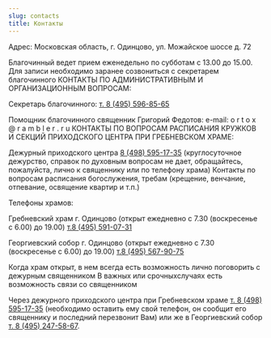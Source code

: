 ```yaml
---
slug: contacts
title: Контакты
---
```


Адрес: Московская область, г. Одинцово, ул. Можайское шоссе д. 72

Благочинный ведет прием еженедельно по субботам с 13.00 до 15.00.
Для записи необходимо заранее созвониться с секретарем благочинного
КОНТАКТЫ ПО АДМИНИСТРАТИВНЫМ И ОРГАНИЗАЦИОННЫМ ВОПРОСАМ:

Секретарь благочинного: [т. 8 (495) 596-85-65](tel:+74955968565)

Помощник благочинного священник Григорий Федотов: e-mаil: o r t o x @ r a m b l e r . r u
КОНТАКТЫ ПО ВОПРОСАМ РАСПИСАНИЯ КРУЖКОВ И СЕКЦИЙ ПРИХОДСКОГО ЦЕНТРА ПРИ ГРЕБНЕВСКОМ ХРАМЕ:

Дежурный приходского центра [8 (498) 595-17-35](tel:+74985951735)
(круглосуточное дежурство, справок по духовным вопросам не дает, обращайтесь, пожалуйста, лично к священнику или по телефону храма)
Контакты по вопросам расписания богослужения, требам (крещение, венчание, отпевание, освящение квартир и т.п.)

Телефоны храмов:

Гребневский храм г. Одинцово
(открыт ежедневно с 7.30 (воскресенье с 6.00) до 19.00)
[т.8 (495) 591-07-31](tel:+74955910731)

Георгиевский собор г. Одинцово
(открыт ежедневно с 7.30 (воскресенье с 6.00) до 19.00)
[т.8 (495) 567-90-75](tel:+74955679075)

Когда храм открыт, в нем всегда есть возможность лично поговорить с дежурным священником
В важных или срочныхслучаях есть возможность связи со священником

Через дежурного приходского центра при Гребневском храме [т. 8 (498) 595-17-35](tel:+74985951735) (необходимо оставить ему свой телефон, он сообщит его священнику и последний перезвонит Вам) или же в Георгиевский собор [т. 8 (495) 247-58-67](tel:+74952475867).
